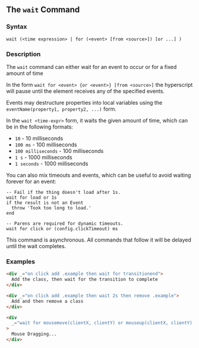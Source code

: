 
## The `wait` Command

### Syntax

```ebnf
wait (<time expression> | for (<event> [from <source>]) [or ...] )
```

### Description

The `wait` command can either wait for an event to occur or for a fixed amount of time

In the form `wait for <event> {or <event>} [from <source>]` the hyperscript will pause until the element receives
any of the specified events.

Events may destructure properties into local variables using the `eventName(property1, property2, ...)` form.

In the `wait <time-expr>` form, it waits the given amount of time, which can be in the following formats:

- `10` - 10 milliseconds
- `100 ms` - 100 milliseconds
- `100 milliseconds` - 100 milliseconds
- `1 s` - 1000 milliseconds
- `1 seconds` - 1000 milliseconds

You can also mix timeouts and events, which can be useful to avoid waiting forever for an event:

```hyperscript
-- Fail if the thing doesn't load after 1s.
wait for load or 1s 
if the result is not an Event
  throw 'Took too long to load.'
end

-- Parens are required for dynamic timeouts.
wait for click or (config.clickTimeout) ms
```

This command is asynchronous. All commands that follow it will be delayed until the wait completes.

### Examples

```html
<div _="on click add .example then wait for transitionend">
  Add the class, then wait for the transition to complete
</div>

<div _="on click add .example then wait 2s then remove .example">
  Add and then remove a class
</div>

<div
  _="wait for mousemove(clientX, clientY) or mouseup(clientX, clientY) from document"
>
  Mouse Dragging...
</div>
```
